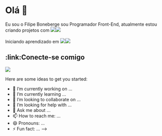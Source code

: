 <h1>Olá 👋 </h1>

Eu sou o Filipe Boneberge sou Programador Front-End, atualmente estou criando projetos com <img src="https://img.shields.io/badge/HTML5-E34F26?style=for-the-badge&logo=html5&logoColor=white"><img src="https://img.shields.io/badge/CSS3-1572B6?style=for-the-badge&logo=css3&logoColor=white">
<br>
<br>
Iniciando aprendizado em <img src="https://img.shields.io/badge/JavaScript-F7DF1E?style=for-the-badge&logo=javascript&logoColor=black"><img src="https://img.shields.io/badge/React-20232A?style=for-the-badge&logo=react&logoColor=61DAFB">
<br>
<h2>:link:Conecte-se comigo</h2>
<a href="https://www.linkedin.com/in/filipe-boneberge/"> <img src="https://img.shields.io/badge/LinkedIn-0077B5?style=for-the-badge&logo=linkedin&logoColor=white">  </a>
<br>


Here are some ideas to get you started:

- 🔭 I’m currently working on ...
- 🌱 I’m currently learning ...
- 👯 I’m looking to collaborate on ...
- 🤔 I’m looking for help with ...
- 💬 Ask me about ...
- 📫 How to reach me: ...
- 😄 Pronouns: ...
- ⚡ Fun fact: ...
-->
